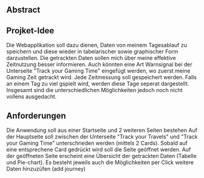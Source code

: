 ## Abstract

## Projket-Idee
Die Webapplikation soll dazu dienen, Daten von meinem Tagesablauf zu speichern und diese wieder in tabelarischer sowie graphischer Form darzustellen. 
Die getrackten Daten sollen mich über meine effektive Zeitnutzung besser informieren. Auch könnten eine Art Warnsignal bei der Unterseite "Track your Gaming Time" eingefügt werden, wo zuerst meine Gaming Zeit getrackt wird. Jede Zeitmessung soll gespeichert werden. Falls an einem Tag zu viel gspielt wird, werden diese Tage seperat dargestellt. Insgesamt sind die unterschiedlichen Möglichkeiten jedoch noch nicht vollens ausgedacht.

## Anforderungen
Die Anwendung soll aus einer Startseite und 2 weiteren Seiten bestehen
Auf der Hauptseite soll zwischen der Unterseite "Track your Travels" und "Track your Gaming Time" unterschrieden werden (mittels 2 Cards).
Sobald auf eine entsprechene Card gedrückt wird soll die Seite geöffnet werden. Auf der geöffneten Seite erscheint eine Übersicht der getrackten Daten (Tabelle und Pie-chart). Es besteht jeweils auch die Möglichkeiten per Click weitere Daten hinzuzüfen (add journey)
